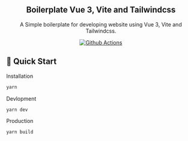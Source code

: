 <h2 align="center">Boilerplate Vue 3, Vite and Tailwindcss</h2>
<p align="center">A Simple boilerplate for developing website using Vue 3, Vite and Tailwindcss. <p>
<p align="center"><a href="https://github.com/tommypratama/start-vite-tailwindcss/actions?query=workflow%3A%22Publish+to+gh-pages%22"><img src="https://github.com/tommypratama/start-vite-tailwindcss/workflows/.github/workflows/publish.yml/badge.svg" alt="Github Actions" /></a></p>

## 🚀 Quick Start

Installation
```bash
yarn
```

Devlopment
```bash
yarn dev
```

Production
```bash
yarn build
```

